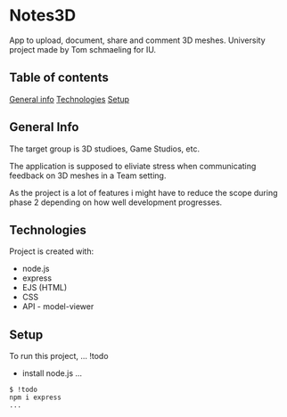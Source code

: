 # Notes3D
App to upload, document, share and comment 3D meshes. University project made by Tom schmaeling for IU.

## Table of contents
[General info](#general-info)
[Technologies](#technologies)
[Setup](#setup)

## General Info
The target group is 3D studioes, Game Studios, etc.

The application is supposed to eliviate stress when communicating feedback on 3D meshes in a Team setting.

As the project is a lot of features i might have to reduce the scope during phase 2 depending on how well development progresses.

## Technologies
Project is created with:

* node.js
* express
* EJS (HTML)
* CSS
* API - model-viewer

## Setup
To run this project, ... !todo

* install node.js
...
```
$ !todo
npm i express
...
```